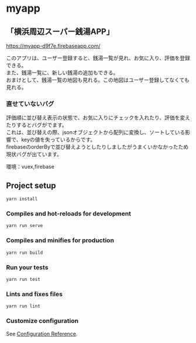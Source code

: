 # myapp
## 「横浜周辺スーパー銭湯APP」  

https://myapp-d9f7e.firebaseapp.com/

このアプリは、ユーザー登録すると、銭湯一覧が見れ、お気に入り、評価を登録できる。  
また、銭湯一覧に、新しい銭湯の追加もできる。  
おまけとして、銭湯一覧の地図も見れる。この地図はユーザー登録してなくても見れる。  

### 直せていないバグ
評価順に並び替え表示の状態で、お気に入りにチェックを入れたり、評価を変えたりするとバグがでます。  
これは、並び替えの際、jsonオブジェクトから配列に変換し、ソートしている影響で、keyの値を失っているからです。  
firebaseのorderByで並び替えようとしたりしましたがうまくいかなかったため現状バグが出ています。  

環境：vuex,firebase

## Project setup
```
yarn install
```

### Compiles and hot-reloads for development
```
yarn run serve
```

### Compiles and minifies for production
```
yarn run build
```

### Run your tests
```
yarn run test
```

### Lints and fixes files
```
yarn run lint
```

### Customize configuration
See [Configuration Reference](https://cli.vuejs.org/config/).
